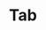 ---
layout: pattern.njk
key: tab-legacy_en
title: Tab
parent: components-legacy_en
image: legacy/overview/tab.webp
keywords: 
order: 240
---